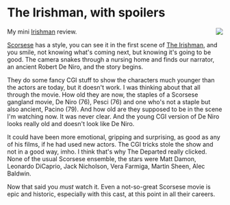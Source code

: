 # The Irishman, with spoilers
<img src="http://scripting.com/images/2019/11/28/theIrishman.png" border="0" align="right">My mini <a href="https://www.metacritic.com/movie/the-irishman">Irishman</a> review.

<a href="https://en.wikipedia.org/wiki/Martin_Scorsese">Scorsese</a> has a style, you can see it in the first scene of <a href="http://scripting.com/2019/11/27.html#a195050">The Irishman</a>, and you smile, not knowing what's coming next, but knowing it's going to be good. The camera snakes through a nursing home and finds our narrator, an ancient Robert De Niro, and the story begins.

They do some fancy CGI stuff to show the characters much younger than the actors are today, but it doesn't work. I was thinking about that all through the movie. How old they are now, the staples of a Scorsese gangland movie, De Niro (76), Pesci (76) and one who's not a staple but also ancient, Pacino (79). And how old are they supposed to be in the scene I'm watching now. It was never clear. And the young CGI version of De Niro looks really old and doesn't look like De Niro. 

It could have been more emotional, gripping and surprising, as good as any of his films, if he had used new actors. The CGI tricks stole the show and not in a good way, imho. I think that's why The Departed really clicked. None of the usual Scorsese ensemble, the stars were Matt Damon, Leonardo DiCaprio, Jack Nicholson, Vera Farmiga, Martin Sheen, Alec Baldwin. 

Now that said you <i>must</i> watch it. Even a not-so-great Scorsese movie is epic and historic, especially with this cast, at this point in all their careers.  

